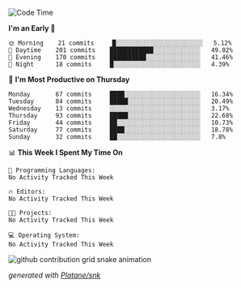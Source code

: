 <!--START_SECTION:waka-->
![Code Time](http://img.shields.io/badge/Code%20Time-198%20hrs%2018%20mins-blue)

**I'm an Early 🐤** 

```text
🌞 Morning    21 commits     █░░░░░░░░░░░░░░░░░░░░░░░░   5.12% 
🌆 Daytime    201 commits    ████████████░░░░░░░░░░░░░   49.02% 
🌃 Evening    170 commits    ██████████░░░░░░░░░░░░░░░   41.46% 
🌙 Night      18 commits     █░░░░░░░░░░░░░░░░░░░░░░░░   4.39%

```
📅 **I'm Most Productive on Thursday** 

```text
Monday       67 commits     ████░░░░░░░░░░░░░░░░░░░░░   16.34% 
Tuesday      84 commits     █████░░░░░░░░░░░░░░░░░░░░   20.49% 
Wednesday    13 commits     ░░░░░░░░░░░░░░░░░░░░░░░░░   3.17% 
Thursday     93 commits     █████░░░░░░░░░░░░░░░░░░░░   22.68% 
Friday       44 commits     ██░░░░░░░░░░░░░░░░░░░░░░░   10.73% 
Saturday     77 commits     ████░░░░░░░░░░░░░░░░░░░░░   18.78% 
Sunday       32 commits     ██░░░░░░░░░░░░░░░░░░░░░░░   7.8%

```


📊 **This Week I Spent My Time On** 

```text
💬 Programming Languages: 
No Activity Tracked This Week

🔥 Editors: 
No Activity Tracked This Week

🐱‍💻 Projects: 
No Activity Tracked This Week

💻 Operating System: 
No Activity Tracked This Week

```


<!--END_SECTION:waka-->


<!--Snake Game-->
![github contribution grid snake animation](https://raw.githubusercontent.com/viggo-gascou/viggo-gascou/output/github-contribution-grid-snake.svg)

_generated with [Platane/snk](https://github.com/Platane/snk)_
<!--Snake Game-->

